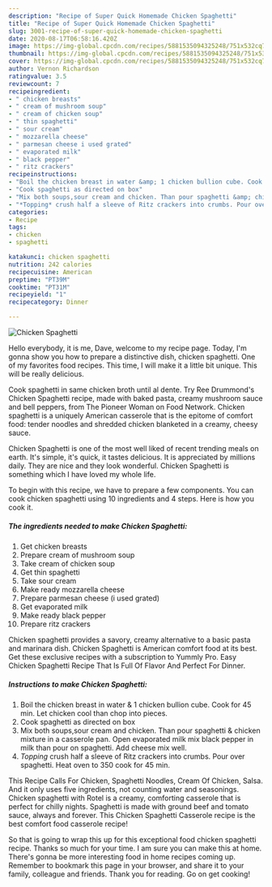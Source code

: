 ```yaml
---
description: "Recipe of Super Quick Homemade Chicken Spaghetti"
title: "Recipe of Super Quick Homemade Chicken Spaghetti"
slug: 3001-recipe-of-super-quick-homemade-chicken-spaghetti
date: 2020-08-17T06:58:16.420Z
image: https://img-global.cpcdn.com/recipes/5881535094325248/751x532cq70/chicken-spaghetti-recipe-main-photo.jpg
thumbnail: https://img-global.cpcdn.com/recipes/5881535094325248/751x532cq70/chicken-spaghetti-recipe-main-photo.jpg
cover: https://img-global.cpcdn.com/recipes/5881535094325248/751x532cq70/chicken-spaghetti-recipe-main-photo.jpg
author: Vernon Richardson
ratingvalue: 3.5
reviewcount: 7
recipeingredient:
- " chicken breasts"
- " cream of mushroom soup"
- " cream of chicken soup"
- " thin spaghetti"
- " sour cream"
- " mozzarella cheese"
- " parmesan cheese i used grated"
- " evaporated milk"
- " black pepper"
- " ritz crackers"
recipeinstructions:
- "Boil the chicken breast in water &amp; 1 chicken bullion cube. Cook for 45 min. Let chicken cool than chop into pieces."
- "Cook spaghetti as directed on box"
- "Mix both soups,sour cream and chicken. Than pour spaghetti &amp; chicken mixture in a casserole pan. Open evaporated milk mix black pepper in milk than pour on spaghetti. Add cheese mix well."
- "*Topping* crush half a sleeve of Ritz crackers into crumbs. Pour over spaghetti. Heat oven to 350 cook for 45 min."
categories:
- Recipe
tags:
- chicken
- spaghetti

katakunci: chicken spaghetti 
nutrition: 242 calories
recipecuisine: American
preptime: "PT39M"
cooktime: "PT31M"
recipeyield: "1"
recipecategory: Dinner

---
```



![Chicken Spaghetti](https://img-global.cpcdn.com/recipes/5881535094325248/751x532cq70/chicken-spaghetti-recipe-main-photo.jpg)

Hello everybody, it is me, Dave, welcome to my recipe page. Today, I'm gonna show you how to prepare a distinctive dish, chicken spaghetti. One of my favorites food recipes. This time, I will make it a little bit unique. This will be really delicious.

Cook spaghetti in same chicken broth until al dente. Try Ree Drummond&#39;s Chicken Spaghetti recipe, made with baked pasta, creamy mushroom sauce and bell peppers, from The Pioneer Woman on Food Network. Chicken spaghetti is a uniquely American casserole that is the epitome of comfort food: tender noodles and shredded chicken blanketed in a creamy, cheesy sauce.

Chicken Spaghetti is one of the most well liked of recent trending meals on earth. It's simple, it's quick, it tastes delicious. It is appreciated by millions daily. They are nice and they look wonderful. Chicken Spaghetti is something which I have loved my whole life.


To begin with this recipe, we have to prepare a few components. You can cook chicken spaghetti using 10 ingredients and 4 steps. Here is how you cook it.

<!--inarticleads1-->

##### The ingredients needed to make Chicken Spaghetti:

1. Get  chicken breasts
1. Prepare  cream of mushroom soup
1. Take  cream of chicken soup
1. Get  thin spaghetti
1. Take  sour cream
1. Make ready  mozzarella cheese
1. Prepare  parmesan cheese (i used grated)
1. Get  evaporated milk
1. Make ready  black pepper
1. Prepare  ritz crackers


Chicken spaghetti provides a savory, creamy alternative to a basic pasta and marinara dish. Chicken Spaghetti is American comfort food at its best. Get these exclusive recipes with a subscription to Yummly Pro. Easy Chicken Spaghetti Recipe That Is Full Of Flavor And Perfect For Dinner. 

<!--inarticleads2-->

##### Instructions to make Chicken Spaghetti:

1. Boil the chicken breast in water &amp; 1 chicken bullion cube. Cook for 45 min. Let chicken cool than chop into pieces.
1. Cook spaghetti as directed on box
1. Mix both soups,sour cream and chicken. Than pour spaghetti &amp; chicken mixture in a casserole pan. Open evaporated milk mix black pepper in milk than pour on spaghetti. Add cheese mix well.
1. *Topping* crush half a sleeve of Ritz crackers into crumbs. Pour over spaghetti. Heat oven to 350 cook for 45 min.


This Recipe Calls For Chicken, Spaghetti Noodles, Cream Of Chicken, Salsa. And it only uses five ingredients, not counting water and seasonings. Chicken spaghetti with Rotel is a creamy, comforting casserole that is perfect for chilly nights. Spaghetti is made with ground beef and tomato sauce, always and forever. This Chicken Spaghetti Casserole recipe is the best comfort food casserole recipe! 

So that is going to wrap this up for this exceptional food chicken spaghetti recipe. Thanks so much for your time. I am sure you can make this at home. There's gonna be more interesting food in home recipes coming up. Remember to bookmark this page in your browser, and share it to your family, colleague and friends. Thank you for reading. Go on get cooking!

